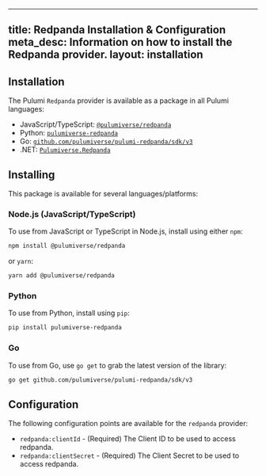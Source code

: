 
---
title: Redpanda Installation & Configuration
meta_desc: Information on how to install the Redpanda provider.
layout: installation
---

## Installation

The Pulumi `Redpanda` provider is available as a package in all Pulumi languages:

* JavaScript/TypeScript: [`@pulumiverse/redpanda`](https://www.npmjs.com/package/@pulumiverse/redpanda)
* Python: [`pulumiverse-redpanda`](https://pypi.org/project/pulumiverse-redpanda/)
* Go: [`github.com/pulumiverse/pulumi-redpanda/sdk/v3`](https://pkg.go.dev/github.com/pulumiverse/pulumi-redpanda/sdk/v3)
* .NET: [`Pulumiverse.Redpanda`](https://www.nuget.org/packages/Pulumiverse.Redpanda)

## Installing

This package is available for several languages/platforms:

### Node.js (JavaScript/TypeScript)

To use from JavaScript or TypeScript in Node.js, install using either `npm`:

```bash
npm install @pulumiverse/redpanda
```

or `yarn`:

```bash
yarn add @pulumiverse/redpanda
```

### Python

To use from Python, install using `pip`:

```bash
pip install pulumiverse-redpanda
```

### Go

To use from Go, use `go get` to grab the latest version of the library:

```bash
go get github.com/pulumiverse/pulumi-redpanda/sdk/v3
```

<!-- ### .NET

To use from .NET, install using `dotnet add package`:

```bash
dotnet add package Pulumiverse.Redpanda
``` -->

## Configuration

The following configuration points are available for the `redpanda` provider:

- `redpanda:clientId` - (Required) The Client ID to be used to access redpanda.
- `redpanda:clientSecret` - (Required) The Client Secret to be used to access redpanda.
